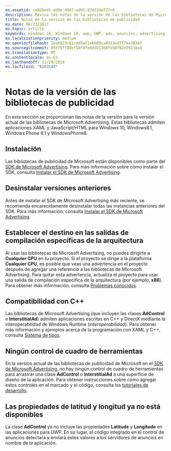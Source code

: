 ```yaml
---
ms.assetid: ca92bed1-ad9e-4947-ad91-87d12de727c0
description: Revisa las notas de la versión de las bibliotecas de Microsoft Advertising.
title: Notas de la versión de las bibliotecas de publicidad
ms.date: 08/23/2017
ms.topic: article
keywords: windows 10, Windows 10, uwp, UWP, ads, anuncios, advertising, publicidad, release notes, notas de la versión
ms.localizationpriority: medium
ms.openlocfilehash: 1bab822c81cdd5af1e6b00ca8d33ed7f7ea3838f
ms.sourcegitcommit: 89ff8ff88ef58f4fe6d3b1368fe94f62e59118ad
ms.translationtype: MT
ms.contentlocale: es-ES
ms.lasthandoff: 11/29/2018
ms.locfileid: "8203549"
---
```

# <a name="release-notes-for-the-advertising-libraries"></a>Notas de la versión de las bibliotecas de publicidad




En esta sección se proporcionan las notas de la versión para la versión actual de las bibliotecas de Microsoft Advertising. Estas bibliotecas admiten aplicaciones XAML y JavaScript/HTML para Windows 10, Windows8.1, Windows Phone 8.1 y WindowsPhone8.

## <a name="installation"></a>Instalación


Las bibliotecas de publicidad de Microsoft están disponibles como parte del [SDK de Microsoft Advertising](http://aka.ms/ads-sdk-uwp). Para más información sobre cómo instalar el SDK, consulta [Instalar el SDK de Microsoft Advertising](install-the-microsoft-advertising-libraries.md).

## <a name="uninstall-previous-versions"></a>Desinstalar versiones anteriores

Antes de instalar el SDK de Microsoft Advertising más reciente, se recomienda encarecidamente desinstalar todas las instancias anteriores del SDK. Para más información, consulta [Instalar el SDK de Microsoft Advertising](install-the-microsoft-advertising-libraries.md).

## <a name="target-architecture-specific-build-outputs"></a>Establecer el destino en las salidas de compilación específicas de la arquitectura

Al usar las bibliotecas de Microsoft Advertising, no puedes dirigirte a **Cualquier CPU** en tu proyecto. Si el proyecto se dirige a la plataforma **Cualquier CPU**, es posible que veas una advertencia en el proyecto después de agregar una referencia a las bibliotecas de Microsoft Advertising. Para quitar esta advertencia, actualiza el proyecto para usar una salida de compilación específica de la arquitectura (por ejemplo, **x86**). Para obtener más información, consulta [Problemas conocidos](known-issues-for-the-advertising-libraries.md).

## <a name="c-support"></a>Compatibilidad con C++

Las bibliotecas de Microsoft Advertising (que incluyen las clases **AdControl** e **InterstitialAd**) admiten aplicaciones escritas en C++ y DirectX mediante la interoperabilidad de Windows Runtime (*interoperabilidad*). Para obtener más información y ejemplos acerca de la programación con XAML y C++, consulta [Sistema de tipos](https://docs.microsoft.com/cpp/cppcx/type-system-c-cx).

## <a name="no-toolbox-control"></a>Ningún control de cuadro de herramientas

En la versión actual de las bibliotecas de publicidad de Microsoft en el [SDK de Microsoft Advertising](http://aka.ms/ads-sdk-uwp), no hay ningún control de cuadro de herramientas para arrastrar una clase **AdControl** o **InterstitialAd** a una superficie de diseño de la aplicación. Para obtener instrucciones sobre cómo agregar estos controles en el marcado y el código, consulta los [tutoriales de desarrollo](developer-walkthroughs.md).

## <a name="latitude-and-longitude-properties-no-longer-available"></a>Las propiedades de latitud y longitud ya no está disponibles

La clase **AdControl** ya no incluye las propiedades **Latitude** y **Longitude** en las aplicaciones para UWP. En su lugar, el código integrado en el control de anuncios detectará y enviará estos valores a los servidores de anuncios en nombre de la aplicación.


 

 
